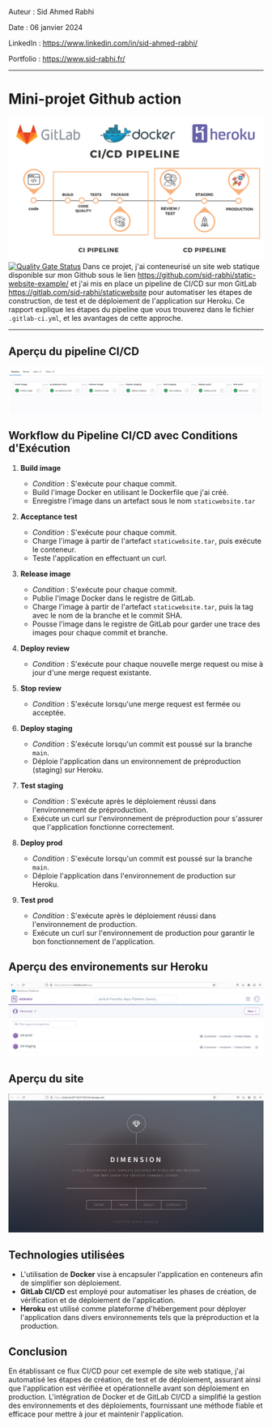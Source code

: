 Auteur : Sid Ahmed Rabhi

Date : 06 janvier 2024

LinkedIn : https://www.linkedin.com/in/sid-ahmed-rabhi/

Portfolio : https://www.sid-rabhi.fr/

---

# Mini-projet Github action

![pipeline ci/cd](images/CICD.png "pipeline ci/cd")
[![Quality Gate Status](http://54.90.204.81:9000/api/project_badges/measure?project=staticwebsite&metric=alert_status&token=sqb_c8012d0b04c802d966e1d41429109053383e913a)](http://54.90.204.81:9000/dashboard?id=staticwebsite)
Dans ce projet, j'ai conteneurisé un site web statique disponible sur mon Github sous le lien https://github.com/sid-rabhi/static-website-example/ et j'ai mis en place un pipeline de CI/CD sur mon GitLab https://gitlab.com/sid-rabhi/staticwebsite pour automatiser les étapes de construction, de test et de déploiement de l'application sur Heroku. Ce rapport explique les étapes du pipeline que vous trouverez dans le fichier `.gitlab-ci.yml`, et les avantages de cette approche.

---

## Aperçu du pipeline CI/CD

![pipeline ci/cd](images/pipeline.png "pipeline ci/cd")

## Workflow du Pipeline CI/CD avec Conditions d'Exécution

1. **Build image**
   - *Condition* : S'exécute pour chaque commit.
   - Build l'image Docker en utilisant le Dockerfile que j'ai créé.
   - Enregistre l'image dans un artefact sous le nom `staticwebsite.tar`
   
2. **Acceptance test**
   - *Condition* : S'exécute pour chaque commit.
   - Charge l'image à partir de l'artefact `staticwebsite.tar`, puis exécute le conteneur.
   - Teste l'application en effectuant un curl.

3. **Release image**
   - *Condition* : S'exécute pour chaque commit.
   - Publie l'image Docker dans le registre de GitLab.
   - Charge l'image à partir de l'artefact `staticwebsite.tar`, puis la tag avec le nom de la branche et le commit SHA.
   - Pousse l'image dans le registre de GitLab pour garder une trace des images pour chaque commit et branche.

4. **Deploy review**
   - *Condition* : S'exécute pour chaque nouvelle merge request ou mise à jour d'une merge request existante.
   
   
5. **Stop review**
   - *Condition* : S'exécute lorsqu'une merge request est fermée ou acceptée.
   

6. **Deploy staging**
   - *Condition* : S'exécute lorsqu'un commit est poussé sur la branche `main`.
   - Déploie l'application dans un environnement de préproduction (staging) sur Heroku.
   
7. **Test staging**
   - *Condition* : S'exécute après le déploiement réussi dans l'environnement de préproduction.
   - Exécute un curl sur l'environnement de préproduction pour s'assurer que l'application fonctionne correctement.
   
8. **Deploy prod**
   - *Condition* : S'exécute lorsqu'un commit est poussé sur la branche `main`.
   - Déploie l'application dans l'environnement de production sur Heroku.
   
9. **Test prod**
   - *Condition* : S'exécute après le déploiement réussi dans l'environnement de production.
   - Exécute un curl sur l'environnement de production pour garantir le bon fonctionnement de l'application.



## Aperçu des environements sur Heroku



![webapp](images/heroku.png "webapp")



## Aperçu du site



![webapp](images/website.png "webapp")




## Technologies utilisées

- L'utilisation de **Docker** vise à encapsuler l'application en conteneurs afin de simplifier son déploiement.
- **GitLab CI/CD** est employé pour automatiser les phases de création, de vérification et de déploiement de l'application.
- **Heroku** est utilisé comme plateforme d'hébergement pour déployer l'application dans divers environnements tels que la préproduction et la production.

## Conclusion

En établissant ce flux CI/CD pour cet exemple de site web statique, j'ai automatisé les étapes de création, de test et de déploiement, assurant ainsi que l'application est vérifiée et opérationnelle avant son déploiement en production. L'intégration de Docker et de GitLab CI/CD a simplifié la gestion des environnements et des déploiements, fournissant une méthode fiable et efficace pour mettre à jour et maintenir l'application.